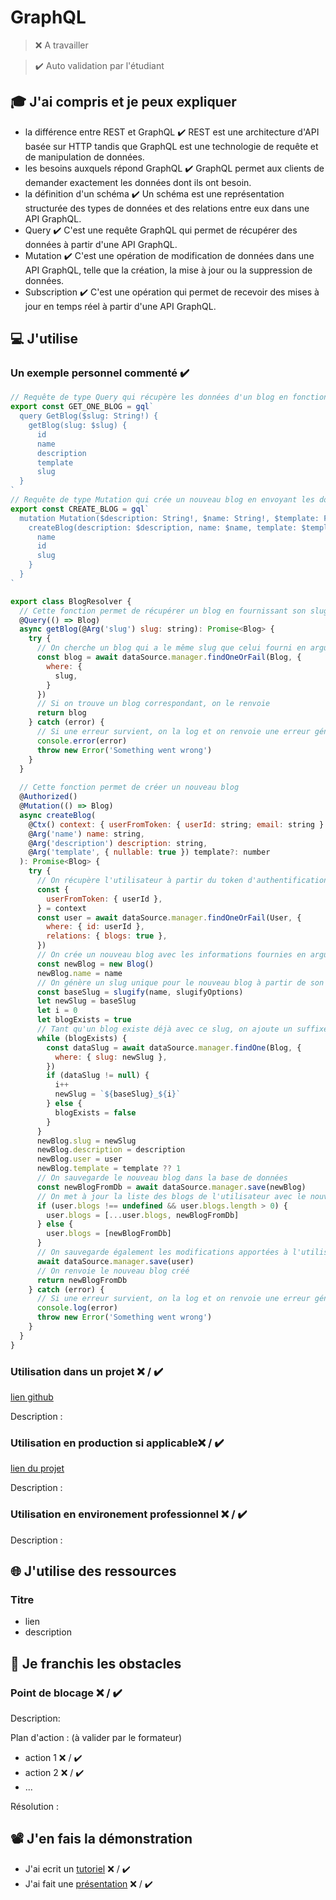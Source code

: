 # GraphQL

> ❌ A travailler

> ✔️ Auto validation par l'étudiant

## 🎓 J'ai compris et je peux expliquer

- la différence entre REST et GraphQL ✔️
REST est une architecture d'API basée sur HTTP tandis que GraphQL est une technologie de requête et de manipulation de données.
- les besoins auxquels répond GraphQL ✔️
GraphQL permet aux clients de demander exactement les données dont ils ont besoin.
- la définition d'un schéma ✔️
Un schéma est une représentation structurée des types de données et des relations entre eux dans une API GraphQL.
- Query ✔️
C'est une requête GraphQL qui permet de récupérer des données à partir d'une API GraphQL.
- Mutation ✔️
C'est une opération de modification de données dans une API GraphQL, telle que la création, la mise à jour ou la suppression de données.
- Subscription ✔️
C'est une opération qui permet de recevoir des mises à jour en temps réel à partir d'une API GraphQL.

## 💻 J'utilise

### Un exemple personnel commenté ✔️

```javascript
// Requête de type Query qui récupère les données d'un blog en fonction de son slug.
export const GET_ONE_BLOG = gql`
  query GetBlog($slug: String!) {
    getBlog(slug: $slug) {
      id
      name
      description
      template
      slug
  }
`
// Requête de type Mutation qui crée un nouveau blog en envoyant les données de description, de nom et de modèle.
export const CREATE_BLOG = gql`
  mutation Mutation($description: String!, $name: String!, $template: Float!) {
    createBlog(description: $description, name: $name, template: $template) {
      name
      id
      slug
    }
  }
`
```
```javascript
export class BlogResolver {
  // Cette fonction permet de récupérer un blog en fournissant son slug
  @Query(() => Blog)
  async getBlog(@Arg('slug') slug: string): Promise<Blog> {
    try {
      // On cherche un blog qui a le même slug que celui fourni en argument
      const blog = await dataSource.manager.findOneOrFail(Blog, {
        where: {
          slug,
        }
      })
      // Si on trouve un blog correspondant, on le renvoie
      return blog
    } catch (error) {
      // Si une erreur survient, on la log et on renvoie une erreur générique
      console.error(error)
      throw new Error('Something went wrong')
    }
  }
  
  // Cette fonction permet de créer un nouveau blog
  @Authorized()
  @Mutation(() => Blog)
  async createBlog(
    @Ctx() context: { userFromToken: { userId: string; email: string } },
    @Arg('name') name: string,
    @Arg('description') description: string,
    @Arg('template', { nullable: true }) template?: number
  ): Promise<Blog> {
    try {
      // On récupère l'utilisateur à partir du token d'authentification
      const {
        userFromToken: { userId },
      } = context
      const user = await dataSource.manager.findOneOrFail(User, {
        where: { id: userId },
        relations: { blogs: true },
      })
      // On crée un nouveau blog avec les informations fournies en arguments
      const newBlog = new Blog()
      newBlog.name = name
      // On génère un slug unique pour le nouveau blog à partir de son nom
      const baseSlug = slugify(name, slugifyOptions)
      let newSlug = baseSlug
      let i = 0
      let blogExists = true
      // Tant qu'un blog existe déjà avec ce slug, on ajoute un suffixe numérique pour avoir un slug unique
      while (blogExists) {
        const dataSlug = await dataSource.manager.findOne(Blog, {
          where: { slug: newSlug },
        })
        if (dataSlug != null) {
          i++
          newSlug = `${baseSlug}_${i}`
        } else {
          blogExists = false
        }
      }
      newBlog.slug = newSlug
      newBlog.description = description
      newBlog.user = user
      newBlog.template = template ?? 1
      // On sauvegarde le nouveau blog dans la base de données
      const newBlogFromDb = await dataSource.manager.save(newBlog)
      // On met à jour la liste des blogs de l'utilisateur avec le nouveau blog créé
      if (user.blogs !== undefined && user.blogs.length > 0) {
        user.blogs = [...user.blogs, newBlogFromDb]
      } else {
        user.blogs = [newBlogFromDb]
      }
      // On sauvegarde également les modifications apportées à l'utilisateur
      await dataSource.manager.save(user)
      // On renvoie le nouveau blog créé
      return newBlogFromDb
    } catch (error) {
      // Si une erreur survient, on la log et on renvoie une erreur générique
      console.log(error)
      throw new Error('Something went wrong')
    }
  }
}
```

### Utilisation dans un projet ❌ / ✔️

[lien github](...)

Description :

### Utilisation en production si applicable❌ / ✔️

[lien du projet](...)

Description :

### Utilisation en environement professionnel ❌ / ✔️

Description :

## 🌐 J'utilise des ressources

### Titre

- lien
- description

## 🚧 Je franchis les obstacles

### Point de blocage ❌ / ✔️

Description:

Plan d'action : (à valider par le formateur)

- action 1 ❌ / ✔️
- action 2 ❌ / ✔️
- ...

Résolution :

## 📽️ J'en fais la démonstration

- J'ai ecrit un [tutoriel](...) ❌ / ✔️
- J'ai fait une [présentation](...) ❌ / ✔️
